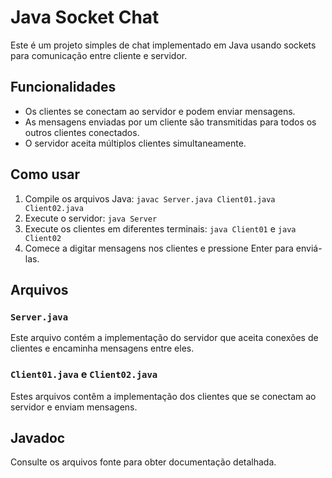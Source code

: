 # Java Socket Chat

Este é um projeto simples de chat implementado em Java usando sockets para comunicação entre cliente e servidor.

## Funcionalidades

- Os clientes se conectam ao servidor e podem enviar mensagens.
- As mensagens enviadas por um cliente são transmitidas para todos os outros clientes conectados.
- O servidor aceita múltiplos clientes simultaneamente.

## Como usar

1. Compile os arquivos Java: `javac Server.java Client01.java Client02.java`
2. Execute o servidor: `java Server`
3. Execute os clientes em diferentes terminais: `java Client01` e `java Client02`
4. Comece a digitar mensagens nos clientes e pressione Enter para enviá-las.

## Arquivos

### `Server.java`

Este arquivo contém a implementação do servidor que aceita conexões de clientes e encaminha mensagens entre eles.

### `Client01.java` e `Client02.java`

Estes arquivos contêm a implementação dos clientes que se conectam ao servidor e enviam mensagens.

## Javadoc

Consulte os arquivos fonte para obter documentação detalhada.

